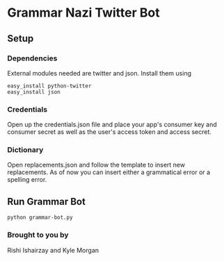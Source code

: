 # Grammar Nazi Twitter Bot #

## Setup ##

### Dependencies ###
External modules needed are twitter and json. Install them using

	easy_install python-twitter
	easy_install json

### Credentials ###
Open up the credentials.json file and place your app's consumer key and consumer secret
as well as the user's access token and access secret.

### Dictionary ###
Open replacements.json and follow the template to insert new replacements. As of now
you can insert either a grammatical error or a spelling error.

## Run Grammar Bot ##
	python grammar-bot.py


### Brought to you by ###
Rishi Ishairzay and Kyle Morgan

